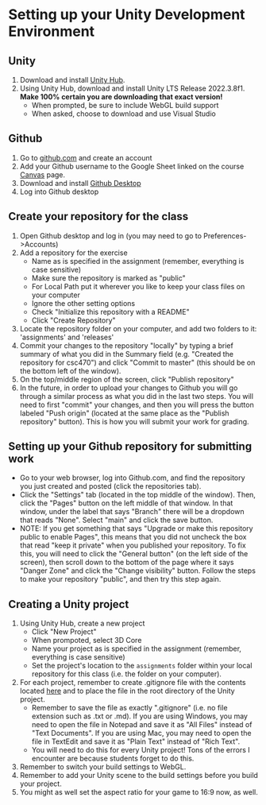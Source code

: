 # Setting up your Unity Development Environment

## Unity
1. Download and install [Unity Hub](https://unity.com/download).
1. Using Unity Hub, download and install Unity LTS Release 2022.3.8f1. **Make 100% certain you are downloading that exact version!**
    - When prompted, be sure to include WebGL build support
    - When asked, choose to download and use Visual Studio

## Github
1. Go to [github.com](https://github.com/) and create an account
1. Add your Github username to the Google Sheet linked on the course [Canvas](https://canvas.american.edu) page.
1. Download and install [Github Desktop](https://desktop.github.com/)
1. Log into Github desktop

## Create your repository for the class
1. Open Github desktop and log in (you may need to go to Preferences->Accounts)
1. Add a repository for the exercise
    - Name as is specified in the assignment (remember, everything is case sensitive)
    - Make sure the repository is marked as "public"
    - For Local Path put it wherever you like to keep your class files on your computer
    - Ignore the other setting options
    - Check "Initialize this repository with a README"
    - Click "Create Repository"
1. Locate the repository folder on your computer, and add two folders to it: 'assignments' and 'releases'
1. Commit your changes to the repository "locally" by typing a brief summary of what you did in the Summary field (e.g. "Created the repository for csc470") and click "Commit to master" (this should be on the bottom left of the window).
1. On the top/middle region of the screen, click "Publish repository"
1. In the future, in order to upload your changes to Github you will go through a similar process as what you did in the last two steps. You will need to first "commit" your changes, and then you will press the button labeled "Push origin" (located at the same place as the "Publish repository" button). This is how you will submit your work for grading.

## Setting up your Github repository for submitting work
- Go to your web browser, log into Github.com, and find the repository you just created and posted (click the repositories tab).
- Click the "Settings" tab (located in the top middle of the window). Then, click the "Pages" button on the left middle of that window. In that window, under the label that says "Branch" there will be a dropdown that reads "None". Select "main" and click the save button.
- NOTE: If you get something that says "Upgrade or make this repository public to enable Pages", this means that you did not uncheck the box that read "keep it private" when you published your repository. To fix this, you will need to click the "General button" (on the left side of the screen), then scroll down to the bottom of the page where it says "Danger Zone" and click the "Change visibility" button. Follow the steps to make your repository "public", and then try this step again.

## Creating a Unity project
1. Using Unity Hub, create a new project
    - Click "New Project"
    - When prompoted, select 3D Core
    - Name your project as is specified in the assignment (remember, everything is case sensitive)
    - Set the project's location to the `assignments` folder within your local repository for this class (i.e. the folder on your computer).
1. For each project, remember to create .gitignore file with the contents located [here](https://raw.githubusercontent.com/github/gitignore/main/Unity.gitignore) and to place the file in the root directory of the Unity project.
    - Remember to save the file as exactly ".gitignore" (i.e. no file extension such as .txt or .md). If you are using Windows, you may need to open the file in Notepad and save it as "All Files" instead of "Text Documents". If you are using Mac, you may need to open the file in TextEdit and save it as "Plain Text" instead of "Rich Text".
    - You will need to do this for every Unity project! Tons of the errors I encounter are because students forget to do this.
1. Remember to switch your build settings to WebGL.
1. Remember to add your Unity scene to the build settings before you build your project.
1. You might as well set the aspect ratio for your game to 16:9 now, as well.